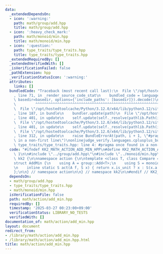 ```yaml
---
data:
  _extendedDependsOn:
  - icon: ':warning:'
    path: math/group/add.hpp
    title: math/group/add.hpp
  - icon: ':heavy_check_mark:'
    path: math/monoid/min.hpp
    title: math/monoid/min.hpp
  - icon: ':question:'
    path: type_traits/type_traits.hpp
    title: type_traits/type_traits.hpp
  _extendedRequiredBy: []
  _extendedVerifiedWith: []
  _isVerificationFailed: false
  _pathExtension: hpp
  _verificationStatusIcon: ':warning:'
  attributes:
    links: []
  bundledCode: "Traceback (most recent call last):\n  File \"/opt/hostedtoolcache/Python/3.12.0/x64/lib/python3.12/site-packages/onlinejudge_verify/documentation/build.py\"\
    , line 71, in _render_source_code_stat\n    bundled_code = language.bundle(stat.path,\
    \ basedir=basedir, options={'include_paths': [basedir]}).decode()\n          \
    \         ^^^^^^^^^^^^^^^^^^^^^^^^^^^^^^^^^^^^^^^^^^^^^^^^^^^^^^^^^^^^^^^^^^^^^^^^^^^^^^^^^\n\
    \  File \"/opt/hostedtoolcache/Python/3.12.0/x64/lib/python3.12/site-packages/onlinejudge_verify/languages/cplusplus.py\"\
    , line 187, in bundle\n    bundler.update(path)\n  File \"/opt/hostedtoolcache/Python/3.12.0/x64/lib/python3.12/site-packages/onlinejudge_verify/languages/cplusplus_bundle.py\"\
    , line 401, in update\n    self.update(self._resolve(pathlib.Path(included), included_from=path))\n\
    \  File \"/opt/hostedtoolcache/Python/3.12.0/x64/lib/python3.12/site-packages/onlinejudge_verify/languages/cplusplus_bundle.py\"\
    , line 401, in update\n    self.update(self._resolve(pathlib.Path(included), included_from=path))\n\
    \  File \"/opt/hostedtoolcache/Python/3.12.0/x64/lib/python3.12/site-packages/onlinejudge_verify/languages/cplusplus_bundle.py\"\
    , line 312, in update\n    raise BundleErrorAt(path, i + 1, \"#pragma once found\
    \ in a non-first line\")\nonlinejudge_verify.languages.cplusplus_bundle.BundleErrorAt:\
    \ type_traits/type_traits.hpp: line 4: #pragma once found in a non-first line\n"
  code: "#ifndef KK2_MATH_ACTION_ADD_MIN_HPP\n#define KK2_MATH_ACTION_ADD_MIN_HPP\
    \ 1\n\n#include \"../group/add.hpp\"\n#include \"../monoid/min.hpp\"\n\nnamespace\
    \ kk2 {\n\nnamespace action {\n\ntemplate <class T, class Compare = std::less<T>>\n\
    struct AddMin {\n    using A = group::Add<T>;\n    using S = monoid::Min<T, Compare>;\n\
    \n    inline static S act(A f, S x) { return x.is_unit ? x : S(x.a + f.a); }\n\
    };\n\n} // namespace action\n\n} // namespace kk2\n\n#endif // KK2_MATH_ACTION_ADD_MIN_HPP\n"
  dependsOn:
  - math/group/add.hpp
  - type_traits/type_traits.hpp
  - math/monoid/min.hpp
  isVerificationFile: false
  path: math/action/add_min.hpp
  requiredBy: []
  timestamp: '2025-03-27 00:23:00+09:00'
  verificationStatus: LIBRARY_NO_TESTS
  verifiedWith: []
documentation_of: math/action/add_min.hpp
layout: document
redirect_from:
- /library/math/action/add_min.hpp
- /library/math/action/add_min.hpp.html
title: math/action/add_min.hpp
---
```

